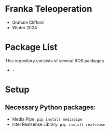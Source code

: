 # Franka Teleoperation
* Graham Clifford
* Winter 2024
# Package List
This repository consists of several ROS packages
- <PACKAGE1> - <one sentence description>

# Setup
## Necessary Python packages:
* Media Pipe:
```pip install mediapipe```
* Intel Realsense Library:
```pip install realsense```